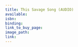```yaml
---
title: This Savage Song (AUDIO)
available:
isbn:
binding:
link_to_buy_page:
image_path:
link:
---
```


